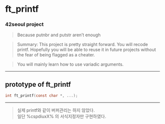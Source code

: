# ft_printf
### 42seoul project
> Because putnbr and putstr aren’t enough

> Summary: This project is pretty straight forward. You will recode printf. Hopefully you will be able to reuse it in future projects without the fear of being flagged as a cheater.

> You will mainly learn how to use variadic arguments.

___
## prototype of ft_printf
```c
int ft_printf(const char *, ...);
```
___
> 실제 printf와 같이 버퍼관리는 하지 않았다.   
일단 %cspdiuxX% 의 서식지정자만 구현하였다.